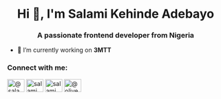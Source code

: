 <h1 align="center">Hi 👋, I'm Salami Kehinde Adebayo</h1>
<h3 align="center">A passionate frontend developer from Nigeria</h3>

- 🔭 I’m currently working on **3MTT**

<h3 align="left">Connect with me:</h3>
<p align="left">
<a href="https://twitter.com/@salamibee3" target="blank"><img align="center" src="https://raw.githubusercontent.com/rahuldkjain/github-profile-readme-generator/master/src/images/icons/Social/twitter.svg" alt="@salamibee3" height="30" width="40" /></a>
<a href="https://linkedin.com/in/salami kehinde adebayo" target="blank"><img align="center" src="https://raw.githubusercontent.com/rahuldkjain/github-profile-readme-generator/master/src/images/icons/Social/linked-in-alt.svg" alt="salami kehinde adebayo" height="30" width="40" /></a>
<a href="https://fb.com/salami kehinde" target="blank"><img align="center" src="https://raw.githubusercontent.com/rahuldkjain/github-profile-readme-generator/master/src/images/icons/Social/facebook.svg" alt="salami kehinde" height="30" width="40" /></a>
<a href="https://instagram.com/@olivegrillsnmore" target="blank"><img align="center" src="https://raw.githubusercontent.com/rahuldkjain/github-profile-readme-generator/master/src/images/icons/Social/instagram.svg" alt="@olivegrillsnmore" height="30" width="40" /></a>
</p>
